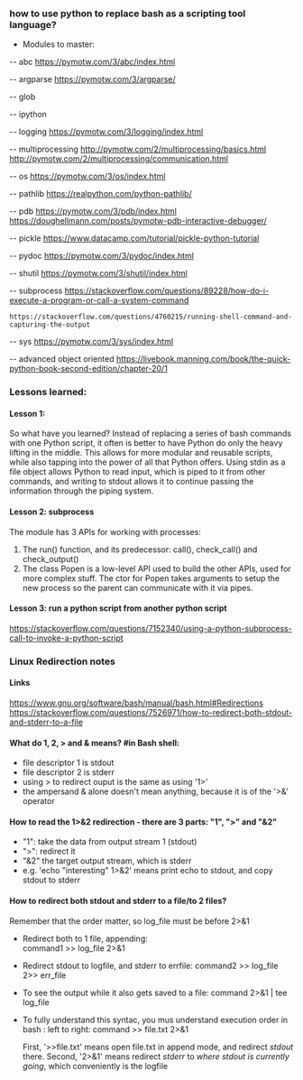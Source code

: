 ### how to use python to replace bash as a scripting tool language?
- Modules to master:

-- abc
    https://pymotw.com/3/abc/index.html

-- argparse
    https://pymotw.com/3/argparse/

-- glob

-- ipython

-- logging
    https://pymotw.com/3/logging/index.html

-- multiprocessing
    http://pymotw.com/2/multiprocessing/basics.html
    http://pymotw.com/2/multiprocessing/communication.html


-- os
    https://pymotw.com/3/os/index.html

-- pathlib
    https://realpython.com/python-pathlib/

-- pdb
    https://pymotw.com/3/pdb/index.html
    https://doughellmann.com/posts/pymotw-pdb-interactive-debugger/

-- pickle
    https://www.datacamp.com/tutorial/pickle-python-tutorial

-- pydoc
    https://pymotw.com/3/pydoc/index.html

-- shutil
    https://pymotw.com/3/shutil/index.html

-- subprocess
    https://stackoverflow.com/questions/89228/how-do-i-execute-a-program-or-call-a-system-command
    
    https://stackoverflow.com/questions/4760215/running-shell-command-and-capturing-the-output

-- sys
    https://pymotw.com/3/sys/index.html

-- advanced object oriented
    https://livebook.manning.com/book/the-quick-python-book-second-edition/chapter-20/1









### Lessons learned:
#### Lesson 1:
So what have you learned? Instead of replacing a series of bash commands with one Python script, it often is better 
to have Python do only the heavy lifting in the middle. This allows for more modular and reusable scripts, while also 
tapping into the power of all that Python offers. Using stdin as a file object allows Python to read input, which is 
piped to it from other commands, and writing to stdout allows it to continue passing the information through the piping system. 


#### Lesson 2: subprocess
The module has 3 APIs for working with processes:
1. The run() function, and its predecessor: call(), check_call() and check_output()
2. The class Popen is a low-level API used to build the other APIs, used for more complex stuff. The ctor for Popen takes arguments to setup the new process so the parent can communicate with it via pipes.


#### Lesson 3: run a python script from another python script
https://stackoverflow.com/questions/7152340/using-a-python-subprocess-call-to-invoke-a-python-script



### Linux Redirection notes
#### Links
https://www.gnu.org/software/bash/manual/bash.html#Redirections
https://stackoverflow.com/questions/7526971/how-to-redirect-both-stdout-and-stderr-to-a-file


#### What do 1, 2, > and & means? #in Bash shell: 
- file descriptor 1 is stdout
- file descriptor 2 is stderr
- using > to redirect ouput is the same as using '1>'
- the ampersand & alone doesn't mean anything, because it is of the '>&' operator

#### How to read the 1>&2 redirection - there are 3 parts: "1", ">" and "&2"
- "1": take the data from output stream 1 (stdout)
- ">": redirect it
- "&2" the target output stream, which is stderr
- e.g. 'echo "interesting" 1>&2' means print echo to stdout, and copy stdout to stderr

#### How to redirect both stdout and stderr to a file/to 2 files?
  Remember that the order matter, so log_file must be before 2>&1
- Redirect both to 1 file, appending:  
    command1 >> log_file 2>&1

- Redirect stdout to logfile, and stderr to errfile: 
    command2 >> log_file 2>> err_file

- To see the output while it also gets saved to a file:
    command 2>&1 | tee log_file

- To fully understand this syntac, you mus understand execution order in bash : left to right:
    command >> file.txt 2>&1

    First, '>>file.txt' means open file.txt in append mode, and redirect *stdout* there.
    Second, '2>&1' means redirect *stderr* to *where stdout is currently going*, which conveniently is the logfile

